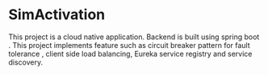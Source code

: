 # SimActivation
This project is a cloud native application. Backend is built using spring boot . This project implements feature such as circuit breaker pattern for fault tolerance , client side load balancing, Eureka service registry and service discovery.
